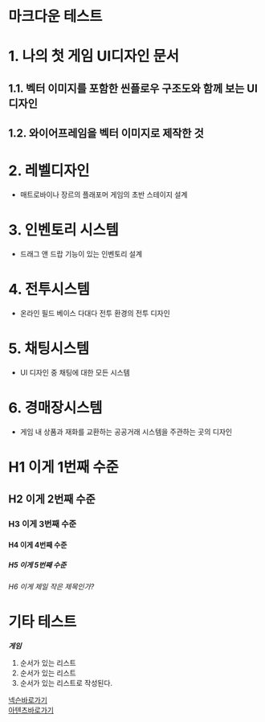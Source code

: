 
# 마크다운 테스트

# 1. 나의 첫 게임 UI디자인 문서
## 1.1. 벡터 이미지를 포함한 씬플로우 구조도와 함께 보는 UI디자인
## 1.2. 와이어프레임을 벡터 이미지로 제작한 것
# 2. 레벨디자인
- 매트로바이나 장르의 플래포머 게임의 초반 스테이지 설계
# 3. 인벤토리 시스템
- 드래그 앤 드랍 기능이 있는 인벤토리 설계
# 4. 전투시스템
- 온라인 필드 베이스 다대다 전투 환경의 전투 디자인
# 5. 채팅시스템
- UI 디자인 중 채팅에 대한 모든 시스템
# 6. 경매장시스템
- 게임 내 상품과 재화를 교환하는 공공거래 시스템을 주관하는 곳의 디자인</br>


# H1 이게 1번째 수준
## H2 이게 2번째 수준
### H3 이게 3번째 수준
#### H4 이게 4번째 수준
##### H5 이게 5번째 수준
###### H6 이게 제일 작은 제목인가?



# 기타 테스트
__*게임*__</br>

1. 순서가 있는 리스트
2. 순서가 있는 리스트
3. 순서가 있는 리스트로 작성된다.

[넥슨바로가기](https://www.nexon.com/Home/Game)</br>
[아텐츠바로가기](https://atents-gameacademy.com/landing.do)